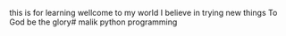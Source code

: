 this is for learning
wellcome to my world
I believe in trying new things
To God be the glory# malik
python programming

